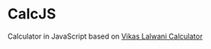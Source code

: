 # CalcJS
Calculator in JavaScript based on [Vikas Lalwani Calculator](https://codepen.io/lalwanivikas/details/eZxjqo)
